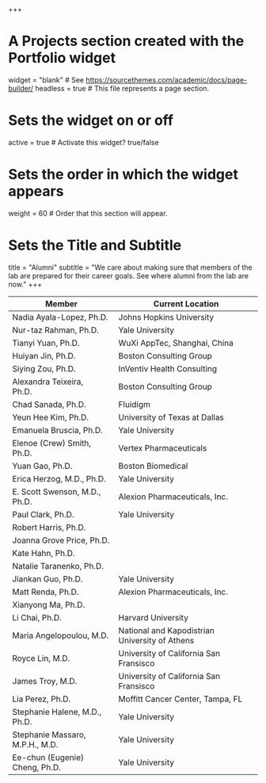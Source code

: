 +++
# A Projects section created with the Portfolio widget
widget = "blank"  # See https://sourcethemes.com/academic/docs/page-builder/
headless = true  # This file represents a page section.

# Sets the widget on or off
active = true  # Activate this widget? true/false

# Sets the order in which the widget appears
weight = 60  # Order that this section will appear.

# Sets the Title and Subtitle
title = "Alumni"
subtitle = "We care about making sure that members of the lab are prepared for their career goals. See where alumni from the lab are now."
+++

|   Member   |   Current Location  |
| --- | ---  |
| Nadia Ayala-Lopez, Ph.D. | Johns Hopkins University |
| Nur-taz Rahman, Ph.D. | Yale University |
| Tianyi Yuan, Ph.D.     | WuXi AppTec, Shanghai, China |
| Huiyan Jin, Ph.D.     | Boston Consulting Group |
| Siying Zou, Ph.D.     | InVentiv Health Consulting |
| Alexandra Teixeira, Ph.D.     | Boston Consulting Group |
| Chad Sanada, Ph.D.     | Fluidigm |
| Yeun Hee Kim, Ph.D.    | University of Texas at Dallas |
| Emanuela Bruscia, Ph.D. | Yale University |
| Elenoe (Crew) Smith, Ph.D. | Vertex Pharmaceuticals |
| Yuan Gao, Ph.D. | Boston Biomedical |
| Erica Herzog, M.D., Ph.D. | Yale University |
| E. Scott Swenson, M.D., Ph.D. | Alexion Pharmaceuticals, Inc. |
| Paul Clark, Ph.D. | Yale University |
| Robert Harris, Ph.D. |  |
| Joanna Grove Price, Ph.D. |  |
| Kate Hahn, Ph.D. |  |
| Natalie Taranenko, Ph.D. |  |
| Jiankan Guo, Ph.D. | Yale University |
| Matt Renda, Ph.D. |  Alexion Pharmaceuticals, Inc.|
| Xianyong Ma, Ph.D. |  |
| Li Chai, Ph.D. | Harvard University |
| Maria Angelopoulou, M.D. | National and Kapodistrian University of Athens |
| Royce Lin, M.D. | University of California San Fransisco |
| James Troy, M.D. | University of California San Fransisco |
| Lia Perez, Ph.D. | Moffitt Cancer Center, Tampa, FL |
| Stephanie Halene, M.D., Ph.D. | Yale University |
| Stephanie Massaro, M.P.H., M.D. | Yale University |
| Ee-chun (Eugenie) Cheng, Ph.D. | Yale University |
